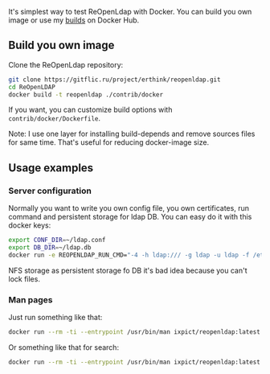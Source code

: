 It's simplest way to test ReOpenLdap with Docker. You can build you own image or use my [builds](https://hub.docker.com/ixpict/reopenldap) on Docker Hub.

## Build you own image

Clone the ReOpenLdap repository:

```bash
git clone https://gitflic.ru/project/erthink/reopenldap.git
cd ReOpenLDAP
docker build -t reopenldap ./contrib/docker
```

If you want, you can customize build options with `contrib/docker/Dockerfile`.

Note: I use one layer for installing build-depends and remove sources files for same time. That's useful for reducing docker-image size.

## Usage examples

### Server configuration

Normally you want to write you own config file, you own certificates, run command and persistent storage for ldap DB. You can easy do it with this docker keys:

```bash
export CONF_DIR=~/ldap.conf
export DB_DIR=~/ldap.db
docker run -e REOPENLDAP_RUN_CMD="-4 -h ldap:/// -g ldap -u ldap -f /etc/reopenldap/slapd.newconf.conf -d1" -v $CONF_DIR:/etc/reopenldap -v $DB_DIR:/var/lib/reopenldap ixpict/reopenldap:latest
```

NFS storage as persistent storage fo DB it's bad idea because you can't lock files.

### Man pages
Just run something like that:

```bash
docker run --rm -ti --entrypoint /usr/bin/man ixpict/reopenldap:latest slapd.conf
```

Or something like that for search:

```bash
docker run --rm -ti --entrypoint /usr/bin/man ixpict/reopenldap:latest -k slapd
```
